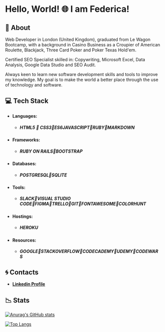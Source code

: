 # Hello, World! 🌐 I am Federica! 

## 🔹 About 

Web Developer in London (United Kingdom), graduated from Le Wagon Bootcamp, with a background in Casino Business as a Croupier of American Roulette, Blackjack, Three Card Poker and Poker Texas Hold'em. 

Certified SEO Specialist skilled in: Copywriting, Microsoft Excel, Data Analysis, Google Data Studio and SEO Audit.

Always keen to learn new software development skills and tools to improve my knowledge. My goal is to make the world a better place through the use of technology and software.

## 💻 Tech Stack

* #### Languages:

  * ##### ***HTML5 🔹 CSS3🔹ES6JAVASCRIPT🔹RUBY🔹MARKDOWN***

* #### Frameworks:

  * ##### ***RUBY ON RAILS🔹BOOTSTRAP***

* #### Databases:

  * ##### ***POSTGRESQL🔹SQLITE***
  
* #### Tools:

  * ##### ***SLACK🔹VISUAL STUDIO CODE🔹FIGMA🔹TRELLO🔹GIT🔹FONTAWESOME🔹COLORHUNT***

* #### Hostings:

  * ##### ***HEROKU***

* #### Resources:

   * #####  ***GOOGLE🔹STACKOVERFLOW🔹CODECADEMY🔹UDEMY🔹CODEWARS*** 

## 🌀 Contacts

 * [**Linkedin Profile**](https://www.linkedin.com/in/federica-rossi-a11071227/)

## 📉 Stats

[![Anurag's GitHub stats](https://github-readme-stats.vercel.app/api?username=FedericaHub)](https://github.com/anuraghazra/github-readme-stats)

[![Top Langs](https://github-readme-stats.vercel.app/api/top-langs/?username=FedericaHub)](https://github.com/anuraghazra/github-readme-stats)
